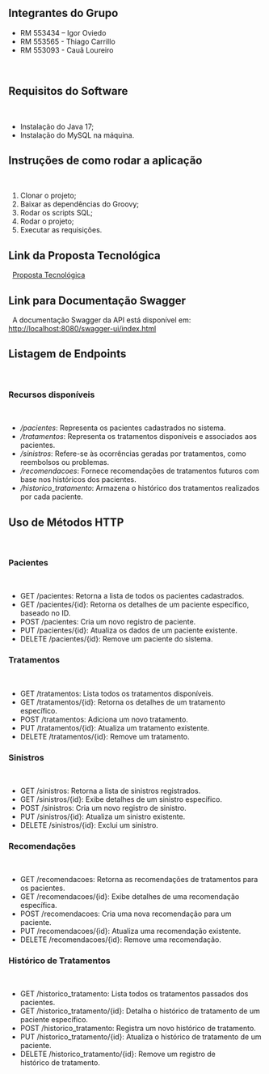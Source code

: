 
## Integrantes do Grupo

* RM 553434 – Igor Oviedo 
* RM 553565 - Thiago Carrillo    
* RM 553093 - Cauã Loureiro   


 
## Requisitos do Software
 
- Instalação do Java 17;
- Instalação do MySQL na máquina.
 
## Instruções de como rodar a aplicação
 
1. Clonar o projeto;
2. Baixar as dependências do Groovy;
3. Rodar os scripts SQL;
4. Rodar o projeto;
5. Executar as requisições.
 
## Link da Proposta Tecnológica
 
[Proposta Tecnológica]()
 
## Link para Documentação Swagger
 
A documentação Swagger da API está disponível em: [http://localhost:8080/swagger-ui/index.html](http://localhost:8080/swagger-ui/index.html)
 
## Listagem de Endpoints
 
### Recursos disponíveis
 
- */pacientes*: Representa os pacientes cadastrados no sistema.
- */tratamentos*: Representa os tratamentos disponíveis e associados aos pacientes.
- */sinistros*: Refere-se às ocorrências geradas por tratamentos, como reembolsos ou problemas.
- */recomendacoes*: Fornece recomendações de tratamentos futuros com base nos históricos dos pacientes.
- */historico_tratamento*: Armazena o histórico dos tratamentos realizados por cada paciente.
 
## Uso de Métodos HTTP
 
### Pacientes
 
- GET /pacientes: Retorna a lista de todos os pacientes cadastrados.
- GET /pacientes/{id}: Retorna os detalhes de um paciente específico, baseado no ID.
- POST /pacientes: Cria um novo registro de paciente.
- PUT /pacientes/{id}: Atualiza os dados de um paciente existente.
- DELETE /pacientes/{id}: Remove um paciente do sistema.
 
### Tratamentos
 
- GET /tratamentos: Lista todos os tratamentos disponíveis.
- GET /tratamentos/{id}: Retorna os detalhes de um tratamento específico.
- POST /tratamentos: Adiciona um novo tratamento.
- PUT /tratamentos/{id}: Atualiza um tratamento existente.
- DELETE /tratamentos/{id}: Remove um tratamento.
 
### Sinistros
 
- GET /sinistros: Retorna a lista de sinistros registrados.
- GET /sinistros/{id}: Exibe detalhes de um sinistro específico.
- POST /sinistros: Cria um novo registro de sinistro.
- PUT /sinistros/{id}: Atualiza um sinistro existente.
- DELETE /sinistros/{id}: Exclui um sinistro.
 
### Recomendações
 
- GET /recomendacoes: Retorna as recomendações de tratamentos para os pacientes.
- GET /recomendacoes/{id}: Exibe detalhes de uma recomendação específica.
- POST /recomendacoes: Cria uma nova recomendação para um paciente.
- PUT /recomendacoes/{id}: Atualiza uma recomendação existente.
- DELETE /recomendacoes/{id}: Remove uma recomendação.
 
### Histórico de Tratamentos
 
- GET /historico_tratamento: Lista todos os tratamentos passados dos pacientes.
- GET /historico_tratamento/{id}: Detalha o histórico de tratamento de um paciente específico.
- POST /historico_tratamento: Registra um novo histórico de tratamento.
- PUT /historico_tratamento/{id}: Atualiza o histórico de tratamento de um paciente.
- DELETE /historico_tratamento/{id}: Remove um registro de histórico de tratamento.
